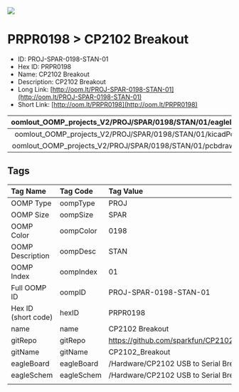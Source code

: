 


  
![][im]
# PRPR0198 > CP2102 Breakout

- ID: PROJ-SPAR-0198-STAN-01
- Hex ID: PRPR0198
- Name: CP2102 Breakout
- Description: CP2102 Breakout
- Long Link: [http://oom.lt/PROJ-SPAR-0198-STAN-01](http://oom.lt/PROJ-SPAR-0198-STAN-01)
- Short Link: [http://oom.lt/PRPR0198](http://oom.lt/PRPR0198)
  

|oomlout_OOMP_projects_V2/PROJ/SPAR/0198/STAN/01/eagleImage.png|oomlout_OOMP_projects_V2/PROJ/SPAR/0198/STAN/01/eagleSchemImage.png|oomlout_OOMP_projects_V2/PROJ/SPAR/0198/STAN/01/kicadPcb3dFront.png|oomlout_OOMP_projects_V2/PROJ/SPAR/0198/STAN/01/kicadPcb3dBack.png|
| :---: | :---: | :---: | :---: |
|oomlout_OOMP_projects_V2/PROJ/SPAR/0198/STAN/01/kicadPcb3d.png|oomlout_OOMP_projects_V2/PROJ/SPAR/0198/STAN/01/bomBack.png|oomlout_OOMP_projects_V2/PROJ/SPAR/0198/STAN/01/bomFront.png|oomlout_OOMP_projects_V2/PROJ/SPAR/0198/STAN/01/pcbdraw.svg|
|oomlout_OOMP_projects_V2/PROJ/SPAR/0198/STAN/01/pcbdrawBack.svg||||

## Tags
  

|Tag Name|Tag Code|Tag Value|
| :--- | :--- | :--- |
|OOMP Type|oompType|PROJ|
|OOMP Size|oompSize|SPAR|
|OOMP Color|oompColor|0198|
|OOMP Description|oompDesc|STAN|
|OOMP Index|oompIndex|01|
|Full OOMP ID|oompID|PROJ-SPAR-0198-STAN-01|
|Hex ID (short code)|hexID|PRPR0198|
|name|name|CP2102 Breakout|
|gitRepo|gitRepo|https://github.com/sparkfun/CP2102_Breakout|
|gitName|gitName|CP2102_Breakout|
|eagleBoard|eagleBoard|/Hardware/CP2102 USB to Serial Breakout.brd|
|eagleSchem|eagleSchem|/Hardware/CP2102 USB to Serial Breakout.sch|
||||



[im]: PROJ/SPAR/0198/STAN/01/kicadPcb3d_450.png
